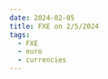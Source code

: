 ```yaml
---
date: 2024-02-05
title: FXE on 2/5/2024
tags: 
  - FXE
  - euro
  - currencies
---
```

<div class="post">
<snapshot-grid 
    :reports="['2024/02/02/CTA/FXE', '2024/02/05/CTA/FXE', '2024/02/05/MTP/FXE']"
    chart="2024/02/05/Chart/FXE"
/>
<p>

</p>
<p>

</p>
</div>
